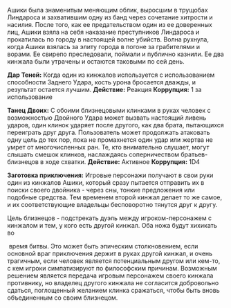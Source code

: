 Ашики была знаменитым меняющим облик, выросшим в трущобах Линдароса и захватившим одну из банд через сочетание хитрости и насилия. После того, как ее предательством один из ее доверенных лиц, Ашики взяла на себя наказание преступников Линдароса и прокатилась по городу в настоящей волне убийств. Волна рухнула, когда Ашики взялась за элиту города в погоне за грабителями и ворами. Ее свирепо преследовали, поймали и публично казнили. Ее два кинжала были утрачены и остаются таковыми по сей день.

**Дар Теней:** Когда один из кинжалов используется с использованием способности Заднего Удара, кость урона бросается дважды, и результат остается лучшим.
**Действие:** Реакция
**Коррупция:** 1 за использование

**Танец Двоих:** С обоими близнецовыми клинками в руках человек с возможностью Двойного Удара может вызвать настоящий ливень ударов, один клинок ударяет после другого, как два брата, пытающихся переиграть друг друга. Пользователь может продолжать атаковать одну цель до тех пор, пока не промахнется один удар или жертва не умрет от многочисленных ран. Те, кто внимательно слушает, могут слышать смешок клинков, наслаждаясь соперничеством братьев-близнецов в ходе схватки.
**Действие:** Активное
**Коррупция:** 1D4

**Заготовка приключения:**
Игровые персонажи получают в свои руки один из кинжалов Ашики, который сразу пытается отправить их в поиски своего двойника - через сны, тонкие предложения или подобные средства. Тем временем второй кинжал делает то же самое, и их соответствующие владельцы бесповоротно тянутся друг к другу.

Цель близнецов - подстрекать дуэль между игроком-персонажем с кинжалом и тем, у кого есть другой кинжал. Оба ножа будут хихикать во  

 время битвы. Это может быть эпическим столкновением, если основной враг приключения держит в руках другой кинжал, и очень трагичным, если человек является потенциальным другом или кем-то, с кем игроки симпатизируют по философским причинам. Возможным решением является передача игровым персонажем своего кинжала противнику, но владелец другого кинжала не согласится добровольно сдаться, поглощенный желанием клинка сражаться, чтобы быть вновь объединенным со своим близнецом.